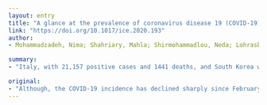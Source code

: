 ```yaml
---
layout: entry
title: "A glance at the prevalence of coronavirus disease 19 (COVID-19) in Iran: strengths and weaknesses"
link: "https://doi.org/10.1017/ice.2020.193"
author:
- Mohammadzadeh, Nima; Shahriary, Mahla; Shirmohammadlou, Neda; Lohrasbi, Vahid

summary:
- "Italy, with 21,157 positive cases and 1441 deaths, and South Korea were the most important countries affected as of March 15th. In Iran, the first case was identified on 19 Feb 2020 in Qom. To date, March 16, 2020, 14991 COVID-19 cases with 853 deaths have been reported from all 29 provinces of Iran. Iran has achieved more success in controlling and preventing patient deaths rather than some developed countries, like Italy."

original:
- "Although, the COVID-19 incidence has declined sharply since February 13th , 2020 in China, the prevalence increased faster in other countries than scientists anticipated. Italy, with 21,157 positive cases and 1441 deaths (Case Fatality Rate (CFR) 6.81 %), and South Korea with 8162 positive cases and 75 death (CFR=0.91 %), were the most important countries affected as of March 15th [2]. In Iran, the first case was identified on 19 Feb 2020 in Qom. To date, March 16, 2020, 14991 COVID-19 cases with 853 deaths (CFR=5.69%) have been reported from all 29 provinces of Iran; among these states, Tehran has shown the highest incidence with 3774 positive cases [2]. Although Iran has achieved more success in controlling and preventing patient deaths rather than some developed countries, like Italy (CFR=6.81 %), there are some defects in controlling of this global crisis in Iran. Thus, achieving success and overcoming this uninvited guest in Iran requires that we understand these deficiencies."
---
```



